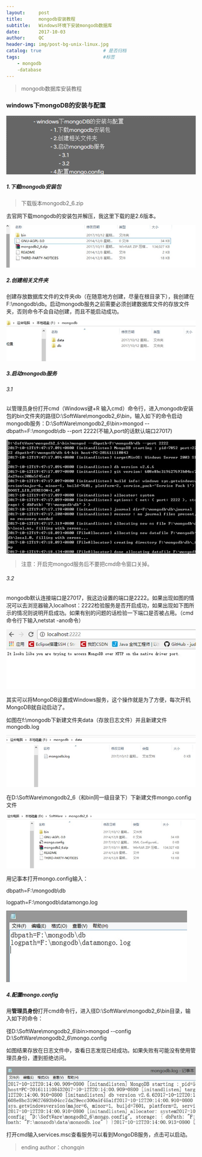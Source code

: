```yaml
---
layout:     post                   
title:      mongodb安装教程
subtitle:   Windows环境下安装mongodb数据库
date:       2017-10-03             
author:     QC                      
header-img: img/post-bg-unix-linux.jpg    
catalog: true                       # 是否归档
tags:                               #标签
    - mongodb
    -database
--- 
```

>mongodb数据库安装教程
### windows下mongoDB的安装与配置
![](https://raw.githubusercontent.com/Los-GTI/Los-GTI.github.io/master/img/目录1.png)
#####  1.下载mongodb安装包

> 下载版本mongodb2_6.zip

去官网下载mongodb的安装包并解压，我这里下载的是2.6版本。

![](https://raw.githubusercontent.com/Los-GTI/Los-GTI.github.io/master/img/mongodb安装包.JPG)

##### 2.创建相关文件夹

创建存放数据库文件的文件夹db（在随意地方创建，尽量在根目录下），我创建在F:\mongodb\db。启动mongodb服务之前需要必须创建数据库文件的存放文件夹，否则命令不会自动创建，而且不能启动成功。

![](https://raw.githubusercontent.com/Los-GTI/Los-GTI.github.io/master/img/创建db文件夹.JPG)

##### 3.启动mongodb服务

###### 3.1 

以管理员身份打开cmd（Windows键+R 输入cmd）命令行，进入mongodb安装包的bin文件夹的路径D:\SoftWare\mongodb2_6\bin，输入如下的命令启动mongodb服务：D:\SoftWare\mongodb2_6\bin>mongod --dbpath=F:\mongodb\db --port 2222(不输入port的话默认端口27017)

![](https://raw.githubusercontent.com/Los-GTI/Los-GTI.github.io/master/img/开启mongd服务.JPG)

> 注意：开启完mongod服务后不要把cmd命令窗口关掉。

###### 3.2

mongodb默认连接端口是27017，我这边设置的端口是2222。如果出现如图的情况可以去浏览器输入localhost：2222检验服务是否开启成功，如果出现如下图所示的情况则说明开启成功。如果有别的问题的话检验一下端口是否被占用。（cmd命令行下输入netstat -ano命令）

![](https://raw.githubusercontent.com/Los-GTI/Los-GTI.github.io/master/img/检验mongd服务.JPG)

其实可以将MongoDB设置成Windows服务，这个操作就是为了方便，每次开机MongoDB就自动启动了。

如图在f:\mongodb下新建文件夹data（存放日志文件）并且新建文件mongodb.log

![](https://raw.githubusercontent.com/Los-GTI/Los-GTI.github.io/master/img/mongodblog文件.JPG)

在D:\SoftWare\mongodb2_6（和bin同一级目录下）下新建文件mongo.config文件

![](https://raw.githubusercontent.com/Los-GTI/Los-GTI.github.io/master/img/新建mongoconfig文件.JPG)

用记事本打开mongo.config输入：

dbpath=F:\mongodb\db

logpath=F:\mongodb\datamongo.log  

![](https://raw.githubusercontent.com/Los-GTI/Los-GTI.github.io/master/img/配置mongoconfig.JPG)

##### 4.配置mongo.config

用**管理员身份**打开cmd命令行，进入径D:\SoftWare\mongodb2_6\bin目录，输入如下的命令：

径D:\SoftWare\mongodb2_6\bin>mongod --config D:\SoftWare\mongodb2_6\mongo.config 

如图结果存放在日志文件中，查看日志发现已经成功。如果失败有可能没有使用管理员身份，遭到拒绝访问。

![](https://raw.githubusercontent.com/Los-GTI/Los-GTI.github.io/master/img/日志文件.JPG)

打开cmd输入services.msc查看服务可以看到MongoDB服务，点击可以启动。

> ending  author：chongqin

